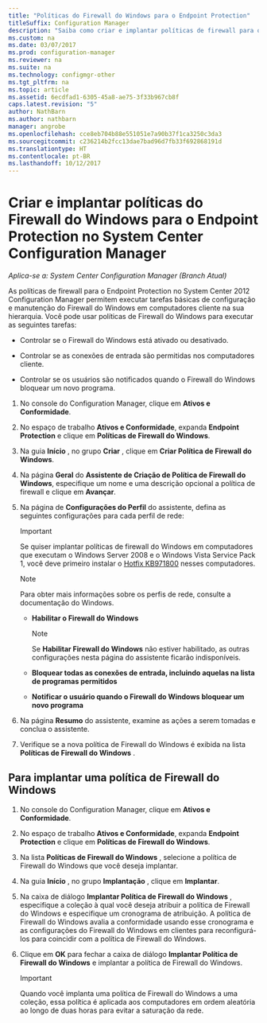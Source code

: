 ```yaml
---
title: "Políticas do Firewall do Windows para o Endpoint Protection"
titleSuffix: Configuration Manager
description: "Saiba como criar e implantar políticas de firewall para o Endpoint Protection no System Center 2012 Configuration Manager."
ms.custom: na
ms.date: 03/07/2017
ms.prod: configuration-manager
ms.reviewer: na
ms.suite: na
ms.technology: configmgr-other
ms.tgt_pltfrm: na
ms.topic: article
ms.assetid: 6ecdfad1-6305-45a8-ae75-3f33b967cb8f
caps.latest.revision: "5"
author: NathBarn
ms.author: nathbarn
manager: angrobe
ms.openlocfilehash: cce8eb704b88e551051e7a90b37f1ca3250c3da3
ms.sourcegitcommit: c236214b2fcc13dae7bad96d7fb33f692868191d
ms.translationtype: HT
ms.contentlocale: pt-BR
ms.lasthandoff: 10/12/2017
---
```

# <a name="create-and-deploy-windows-firewall-policies-for-endpoint-protection-in-system-center-configuration-manager"></a>Criar e implantar políticas do Firewall do Windows para o Endpoint Protection no System Center Configuration Manager

*Aplica-se a: System Center Configuration Manager (Branch Atual)*

As políticas de firewall para o Endpoint Protection no System Center 2012 Configuration Manager permitem executar tarefas básicas de configuração e manutenção do Firewall do Windows em computadores cliente na sua hierarquia. Você pode usar políticas de Firewall do Windows para executar as seguintes tarefas:  

-   Controlar se o Firewall do Windows está ativado ou desativado.  

-   Controlar se as conexões de entrada são permitidas nos computadores cliente.  

-   Controlar se os usuários são notificados quando o Firewall do Windows bloquear um novo programa.  

1.  No console do Configuration Manager, clique em **Ativos e Conformidade**.  

2.  No espaço de trabalho **Ativos e Conformidade**, expanda **Endpoint Protection** e clique em **Políticas de Firewall do Windows**.  

3.  Na guia **Início** , no grupo **Criar** , clique em **Criar Política de Firewall do Windows**.  

4.  Na página **Geral** do **Assistente de Criação de Política de Firewall do Windows**, especifique um nome e uma descrição opcional a política de firewall e clique em **Avançar**.  

5.  Na página de **Configurações do Perfil** do assistente, defina as seguintes configurações para cada perfil de rede:  

    > [!IMPORTANT]  
    >  Se quiser implantar políticas de firewall do Windows em computadores que executam o Windows Server 2008 e o Windows Vista Service Pack 1, você deve primeiro instalar o [Hotfix KB971800](http://go.microsoft.com/fwlink/p/?LinkId=231239) nesses computadores.  

    > [!NOTE]  
    >  Para obter mais informações sobre os perfis de rede, consulte a documentação do Windows.  

    -   **Habilitar o Firewall do Windows**  

        > [!NOTE]  
        >  Se **Habilitar Firewall do Windows** não estiver habilitado, as outras configurações nesta página do assistente ficarão indisponíveis.  

    -   **Bloquear todas as conexões de entrada, incluindo aquelas na lista de programas permitidos**  

    -   **Notificar o usuário quando o Firewall do Windows bloquear um novo programa**  

6.  Na página **Resumo** do assistente, examine as ações a serem tomadas e conclua o assistente.  

7.  Verifique se a nova política de Firewall do Windows é exibida na lista **Políticas de Firewall do Windows** .  

##  <a name="BKMK_Assign"></a> Para implantar uma política de Firewall do Windows  

1.  No console do Configuration Manager, clique em **Ativos e Conformidade**.  

2.  No espaço de trabalho **Ativos e Conformidade**, expanda **Endpoint Protection** e clique em **Políticas de Firewall do Windows**.  

3.  Na lista **Políticas de Firewall do Windows** , selecione a política de Firewall do Windows que você deseja implantar.  

4.  Na guia **Início** , no grupo **Implantação** , clique em **Implantar**.  

5.  Na caixa de diálogo **Implantar Política de Firewall do Windows** , especifique a coleção à qual você deseja atribuir a política de Firewall do Windows e especifique um cronograma de atribuição. A política de Firewall do Windows avalia a conformidade usando esse cronograma e as configurações do Firewall do Windows em clientes para reconfigurá-los para coincidir com a política de Firewall do Windows.  

6.  Clique em **OK** para fechar a caixa de diálogo **Implantar Política de Firewall do Windows** e implantar a política de Firewall do Windows.  

    > [!IMPORTANT]  
    >  Quando você implanta uma política de Firewall do Windows a uma coleção, essa política é aplicada aos computadores em ordem aleatória ao longo de duas horas para evitar a saturação da rede.
